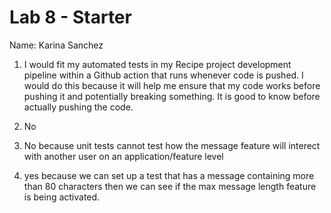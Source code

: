 # Lab 8 - Starter
Name: Karina Sanchez
1) I would fit my automated tests in my Recipe project development pipeline
   within a Github action that runs whenever code is pushed. I would do this 
   because it will help me ensure that my code works before pushing it and
   potentially breaking something. It is good to know before actually 
   pushing the code.

2) No
   
3) No because unit tests cannot test how the message feature will 
   interect with another user on an application/feature level

4) yes because we can set up a test that has a message containing
   more than 80 characters then we can see if the max message 
   length feature is being activated.